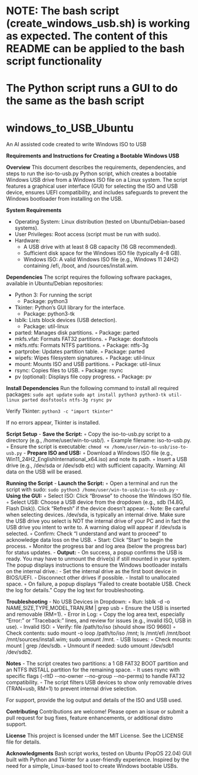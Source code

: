 # NOTE: The bash script (create_windows_usb.sh) is working as expected. The content of this README can be applied to the bash script functionality #
# The Python script runs a GUI to do the same as the bash script #

# windows_to_USB_Ubuntu
An AI assisted code created to write Windows ISO to USB

**Requirements and Instructions for Creating a Bootable Windows USB**

**Overview**
This document describes the requirements, dependencies, and steps to run the iso-to-usb.py Python script, which creates a bootable Windows USB drive from a Windows ISO file on a Linux system. The script features a graphical user interface (GUI) for selecting the ISO and USB device, ensures UEFI compatibility, and includes safeguards to prevent the Windows bootloader from installing on the USB.

**System Requirements**
- Operating System: Linux distribution (tested on Ubuntu/Debian-based systems).
- User Privileges: Root access (script must be run with sudo).
- Hardware:
    - A USB drive with at least 8 GB capacity (16 GB recommended).
    - Sufficient disk space for the Windows ISO file (typically 4–8 GB).
    - Windows ISO: A valid Windows ISO file (e.g., Windows 11 24H2) containing /efi, /boot, and /sources/install.wim.

**Dependencies**
The script requires the following software packages, available in Ubuntu/Debian repositories:
- Python 3: For running the script
    - Package: python3
- Tkinter: Python’s GUI library for the interface.
    - Package: python3-tk
- lsblk: Lists block devices (USB detection).
    - Package: util-linux
- parted: Manages disk partitions.
    ◦ Package: parted
- mkfs.vfat: Formats FAT32 partitions.
    ◦ Package: dosfstools
- mkfs.ntfs: Formats NTFS partitions.
    ◦ Package: ntfs-3g
- partprobe: Updates partition table.
    ◦ Package: parted
- wipefs: Wipes filesystem signatures.
    ◦ Package: util-linux
- mount: Mounts ISO and USB partitions.
    ◦ Package: util-linux
- rsync: Copies files to USB.
    ◦ Package: rsync
- pv (optional): Displays file copy progress.
    ◦ Package: pv
        
**Install Dependencies**
Run the following command to install all required packages:
`sudo apt update`
`sudo apt install python3 python3-tk util-linux parted dosfstools ntfs-3g rsync pv`

Verify Tkinter:
`python3 -c "import tkinter"`

If no errors appear, Tkinter is installed.

**Script Setup**
    - **Save the Script:**
        ◦ Copy the iso-to-usb.py script to a directory (e.g., /home/user/win-to-usb/).
        ◦ Example filename: iso-to-usb.py.
        ◦ Ensure the script is executable:
        `chmod +x /home/user/win-to-usb/iso-to-usb.py`
    - **Prepare ISO and USB:**
        ◦ Download a Windows ISO file (e.g., Win11_24H2_EnglishInternational_x64.iso) and note its path.
        ◦ Insert a USB drive (e.g., /dev/sda or /dev/sdb etc) with sufficient capacity. Warning: All data on the USB will be erased.
        
**Running the Script**
    - **Launch the Script:**
        ◦ Open a terminal and run the script with sudo:
          `sudo python3 /home/user/win-to-usb/iso-to-usb.py`
    - **Using the GUI:**
        ◦ Select ISO: Click “Browse” to choose the Windows ISO file.
        ◦ Select USB: Choose a USB device from the dropdown (e.g., sdb (14.8G, Flash Disk)). Click “Refresh” if the device doesn’t appear.
            - Note: Be careful when selecting devices. /dev/sda, is typically an internal drive. Make sure the USB drive you select is NOT the
            internal drive of your PC and in fact the USB drive you intent to write to. A warning dialog will appear if /dev/sda is selected.
        ◦ Confirm: Check “I understand and want to proceed” to acknowledge data loss on the USB.
        ◦ Start: Click “Start” to begin the process.
        ◦ Monitor the progress bar and log area (below the progress bar) for status updates.
    - **Output:**
        - On success, a popup confirms the USB is ready. You may have to unmount the drive(s) if still mounted in your system. The popup displays              instructions to ensure the Windows bootloader installs on the internal drive.:
            - Set the internal drive as the first boot device in BIOS/UEFI.
            - Disconnect other drives if possible.
            - Install to unallocated space.
        ◦ On failure, a popup displays “Failed to create bootable USB. Check the log for details.” Copy the log text for troubleshooting.

**Troubleshooting**
    - No USB Devices in Dropdown:
        ◦ Run: lsblk -d -o NAME,SIZE,TYPE,MODEL,TRAN,RM | grep usb
        ◦ Ensure the USB is inserted and removable (RM=1).
    - Error in Log:
        ◦ Copy the log area text, especially “Error:” or “Traceback:” lines, and review for issues (e.g., invalid ISO, USB in use).
    - Invalid ISO:
        ◦ Verify: file /path/to/iso (should show ISO 9660)
        ◦ Check contents: sudo mount -o loop /path/to/iso /mnt; ls /mnt/efi /mnt/boot /mnt/sources/install.wim; sudo umount /mnt.
    - USB Issues:
        ◦ Check mounts: mount | grep /dev/sdb.
        ◦ Unmount if needed: sudo umount /dev/sdb1 /dev/sdb2.

**Notes**
    - The script creates two partitions: a 1 GB FAT32 BOOT partition and an NTFS INSTALL partition for the remaining space.
    - It uses rsync with specific flags (-rltD --no-owner --no-group --no-perms) to handle FAT32 compatibility.
    - The script filters USB devices to show only removable drives (TRAN=usb, RM=1) to prevent internal drive selection.

For support, provide the log output and details of the ISO and USB used.


**Contributing**
Contributions are welcome! Please open an issue or submit a pull request for bug fixes, feature enhancements, or additional distro support.

**License**
This project is licensed under the MIT License. See the LICENSE file for details.

**Acknowledgments**
Bash script works, tested on Ubuntu (PopOS 22.04)
GUI built with Python and Tkinter for a user-friendly experience.
Inspired by the need for a simple, Linux-based tool to create Windows bootable USBs.
